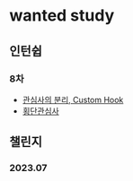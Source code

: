 # wanted study

## 인턴쉽

### 8차

- [관심사의 분리, Custom Hook](https://github.com/DataCodeLiteracy/wanted_study/blob/main/src/internship/8th/CustomHook.jsx)
- [횡단관심사](https://github.com/DataCodeLiteracy/wanted_study/blob/main/src/util/httpClient.js)

## 챌린지

### 2023.07
